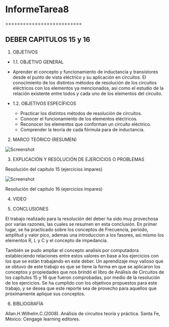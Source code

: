 # InformeTarea8
==========================
## DEBER CAPITULOS 15 y 16
1. OBJETIVOS
* 1.1. OBJETIVO GENERAL
* Aprender el concepto y funcionamiento de inductancia y transistores desde el punto de vista eléctrico y su aplicación en circuitos. El conocimiento de los distintos métodos de resolución de los circuitos eléctricos con los elementos ya mencionados, así como el estudio de la relación existente entre todos y cada uno de los elementos del circuito.

* 1.2. OBJETIVOS ESPECÍFICOS
  *	Practicar los distintos métodos de resolución de circuitos.
  *	Conocer el funcionamiento de los elementos eléctricos.
  * Reconocer los elementos que conforman un circuito eléctrico.
  * Comprender la teoría de cada fórmula para de inductancia. 


2. MARCO TEÓRICO (RESUMEN)

![Screenshot]()

3. EXPLICACIÓN Y RESOLUCIÓN DE EJERCICIOS O PROBLEMAS

Resolución del capitulo 15 (ejercicios impares)

![Screenshot]()


Resolución del capitulo 16 (ejercicios impares)



4. VIDEO



5. CONCLUSIONES

El trabajo realizado para la resolución del deber ha sido muy provechosa por varias razones, las cuales se resumen en esta conclusión. En primer lugar, se ha practicado sobre los conceptos de Frecuencia, periodo, amplitud y valor pico, ademas una introduccion a los fasores, asi mismo los elementos R, L y C y el concepto de impedancia.

También se pudo ampliar el concepto analisis por computadora estableciendo relaciones entre estos valores en base a los ejercicios con los que se están trabajando en este deber. Un aprendizaje muy valioso que se obtuvo de este trabajo es que se tiene la forma en que se aplicaron los conceptos y propiedades que nos brindó el libro de Análisis de Circuitos de los capítulos 15 y 16 que fueron comprobadas, por medio de la resolución de los ejercicios. Se ha cumplido con los objetivos propuestos para este trabajo, y se desea que este reporte sea de provecho para aquellos que próximamente aplique sus conceptos.

6. BIBLIOGRAFÍA

Allan.H.Wilhelm.C.(2008). Análisis de circuitos teoría y práctica. Santa Fe, México: Cengage learning editores.
